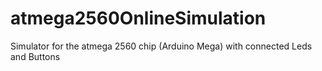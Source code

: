 # atmega2560OnlineSimulation
Simulator for the atmega 2560 chip (Arduino Mega) with connected Leds and Buttons 
